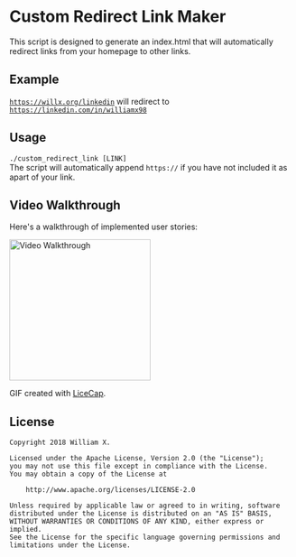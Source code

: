 # Custom Redirect Link Maker
This script is designed to generate an index.html that will automatically redirect links from your homepage to other links.

## Example
[```https://willx.org/linkedin```](https://willx.org/linkedin) will redirect to [```https://linkedin.com/in/williamx98```](https://linkedin.com/in/williamx98)

## Usage
```./custom_redirect_link [LINK]```  
The script will automatically append ```https://``` if you have not included it as apart of your link.

## Video Walkthrough

Here's a walkthrough of implemented user stories:

<img src='https://github.com/willthexu/WXCP_ParseChat/blob/master/images/demo.gif' title='Video Walkthrough' width='250' alt='Video Walkthrough' />

GIF created with [LiceCap](http://www.cockos.com/licecap/).

## License

    Copyright 2018 William X.

    Licensed under the Apache License, Version 2.0 (the "License");
    you may not use this file except in compliance with the License.
    You may obtain a copy of the License at

        http://www.apache.org/licenses/LICENSE-2.0

    Unless required by applicable law or agreed to in writing, software
    distributed under the License is distributed on an "AS IS" BASIS,
    WITHOUT WARRANTIES OR CONDITIONS OF ANY KIND, either express or implied.
    See the License for the specific language governing permissions and
    limitations under the License.
